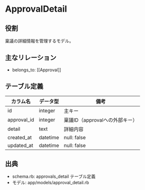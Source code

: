 # ApprovalDetail

## 役割
稟議の詳細情報を管理するモデル。

## 主なリレーション
- belongs_to: [[Approval]]

## テーブル定義

| カラム名 | データ型 | 備考 |
|---|---|---|
| id | integer | 主キー |
| approval_id | integer | 稟議ID（approvalへの外部キー） |
| detail | text | 詳細内容 |
| created_at | datetime | null: false |
| updated_at | datetime | null: false |

## 出典
- schema.rb: approvals_detail テーブル定義
- モデル: app/models/approval_detail.rb 